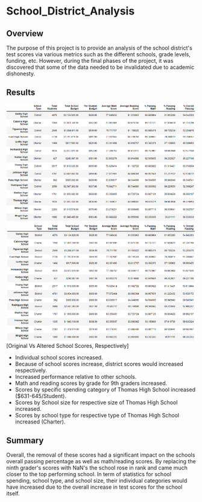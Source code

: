 # School_District_Analysis
## Overview
The purpose of this project is to provide an analysis of the school district's test scores via various metrics such as the different schools, grade levels, funding, etc. However, during the final phases of the project, it was discovered that some of the data needed to be invalidated due to academic dishonesty.
## Results
![PyCity Schools Orig](https://github.com/pmercado625/School_District_Analysis/blob/main/PyCity_Original_Schools.png?raw=true)
![PyCity Schools Thomas](https://github.com/pmercado625/School_District_Analysis/blob/main/PyCity_Thomas_Schools.png?raw=true)  
[Original Vs Altered School Scores, Respectively]
- Individual school scores increased.
- Because of school scores increase, district scores would increased respectively.
- Increased performance relative to other schools.
- Math and reading scores by grade for 9th graders increased.
- Scores by specific spending category of Thomas High School increased ($631-645/Student).
- Scores by School size for respective size of Thomas High School increased.
- Scores by school type for respective type of Thomas High School increased (Charter).
## Summary
Overall, the removal of these scores had a significant impact on the schools overall passing percentage as well as math/reading scores. By replacing the ninth grader's scores with NaN's the school rose in rank and came much closer to the top performing school. In term of statistics for school spending, school type, and school size, their individual categories would have increased due to the overall increase in test scores for the school itself.
